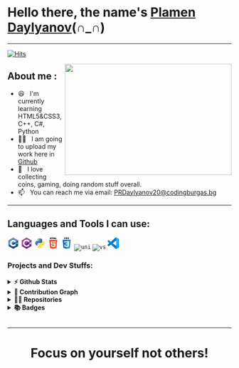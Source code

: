 # Hello there, the name's [Plamen Daylyanov](https://github.com/PRDaylyanov20)(∩_∩)

<hr>

[![Hits](https://hits.seeyoufarm.com/api/count/incr/badge.svg?url=https%3A%2F%2Fgithub.com%2FPRDaylyanov20&count_bg=%23D60202&title_bg=%230050FF&icon=cplusplus.svg&icon_color=%23E7E7E7&title=Visitors&edge_flat=false)](https://hits.seeyoufarm.com)


<img align="right" height="250" width="375" alt="" src="https://i.pinimg.com/originals/c3/04/87/c30487ca4ddfea1babb9382556097e63.gif" />

## About me :

- 😆 &nbsp; I'm currently learning HTML5&CSS3, C++, C#, Python
- 🐱‍💻 &nbsp; I am going to upload my work here in [Github](https://github.com/PRDaylyanov20)
- 🐬 &nbsp; I love collecting coins, gaming, doing random stuff overall.
- 📫 &nbsp; You can reach me via email: PRDaylyanov20@codingburgas.bg

<hr>

## Languages and Tools I can use:

<code><img alt="CPP" width="26px" src="https://raw.githubusercontent.com/github/explore/80688e429a7d4ef2fca1e82350fe8e3517d3494d/topics/cpp/cpp.png" ></code>
<code><img alt="C#" width="26px" src="https://raw.githubusercontent.com/devicons/devicon/master/icons/csharp/csharp-original.svg" ></code>
<code><img alt="python" width="26px" src="https://raw.githubusercontent.com/devicons/devicon/master/icons/python/python-original.svg" ></code>
<code><img alt="html5" width="26px" src="https://raw.githubusercontent.com/devicons/devicon/master/icons/html5/html5-original-wordmark.svg" ></code>
<code><img alt="ccs3" width="26px" src="https://raw.githubusercontent.com/devicons/devicon/master/icons/css3/css3-original-wordmark.svg" ></code>
<code><img alt="uni" width="26px" src="https://www.vectorlogo.zone/logos/unity3d/unity3d-icon.svg" ></code>
<code><img alt="vs" width="26px" src="https://static.wikia.nocookie.net/logopedia/images/6/62/Brand_Visual_Studio_Win_2019.svg/revision/latest/scale-to-width-down/250?cb=20191019024151" ></code>
<code><img alt="vscode" width="26px" src="https://raw.githubusercontent.com/github/explore/80688e429a7d4ef2fca1e82350fe8e3517d3494d/topics/visual-studio-code/visual-studio-code.png" ></code>


### Projects and Dev Stuffs:

<details>	
  <summary><b>⚡ Github Stats</b></summary>

![Grade](https://github-readme-stats.vercel.app/api?username=kvatev&show_icons=true&theme=radical&count_private=true)
![Languages](https://github-readme-stats.vercel.app/api/top-langs/?username=kvatev&show_icons=true&hide_border=true&layout=compact&count_private=true&count_fork=true)
</details>

<details>
  <summary><b>🐍 Contribution Graph</b></summary>
  <img src="https://res.cloudinary.com/practicaldev/image/fetch/s--D-e-SdGc--/c_imagga_scale,f_auto,fl_progressive,h_420,q_66,w_1000/https://dev-to-uploads.s3.amazonaws.com/uploads/articles/legnuefb30fdf1owkh98.gif" alt="snake gif">
</details>

<details>
  <summary><b>🧑‍🚀 Repositories</b></summary>

[![Math Games 2020](https://github-readme-stats.vercel.app/api/pin/?username=ssivanov19&repo=math-games-2020)](https://github.com)
[![Fire department 2021](https://github-readme-stats.vercel.app/api/pin/?username=ssivanov19&repo=fire-department-2021)](https://github.com)
</details>

<details style = "display: inline;">
  <summary><b>📚 Badges</b></summary>

<a href = "https://images.credly.com/size/220x220/images/241488f4-9110-41aa-804e-51a8f8ba430d/MTA-Introduction_to_Programming_Using_HTML_and_CSS-600x600.png"><img align="left" alt="Excel" width="200px" src="https://images.credly.com/size/220x220/images/241488f4-9110-41aa-804e-51a8f8ba430d/MTA-Introduction_to_Programming_Using_HTML_and_CSS-600x600.png" ></a>
 <a href ="https://images.credly.com/size/220x220/images/fd092703-61db-4e9f-9c7c-2211d44ca87d/MOS_Word.png5"><img align="left" alt="Word Office 2016" width="200px" src="https://images.credly.com/size/220x220/images/fd092703-61db-4e9f-9c7c-2211d44ca87d/MOS_Word.png" ></a>
</details>  

<br>
  <hr>
<div align="center">

# Focus on yourself not others!

</div>
